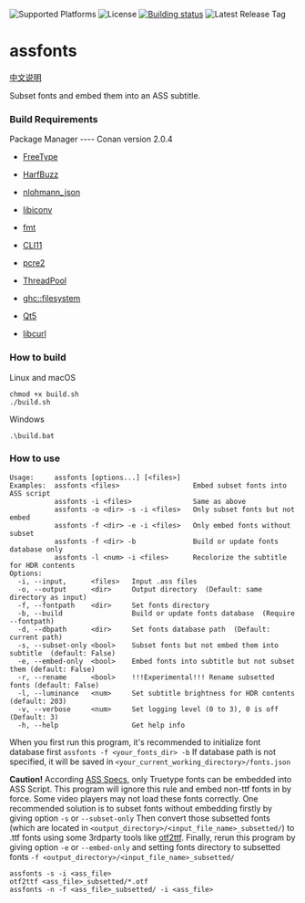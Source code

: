 ![Supported Platforms](https://img.shields.io/badge/platform-Windows%20%7C%20macOS%20%7C%20Linux-blue.svg)
![License](https://img.shields.io/github/license/wyzdwdz/assfonts)
[![Building status](https://img.shields.io/github/actions/workflow/status/wyzdwdz/assfonts/build_release.yml?event=release)](https://github.com/wyzdwdz/assfonts/actions/workflows/build_release.yml)
![Latest Release Tag](https://img.shields.io/github/tag/wyzdwdz/assfonts.svg)

# assfonts

[中文说明](https://bbs.acgrip.com/thread-9897-1-1.html)

Subset fonts and embed them into an ASS subtitle.

### Build Requirements

Package Manager ---- Conan version 2.0.4

- [FreeType](http://freetype.org/)

- [HarfBuzz](https://github.com/harfbuzz/harfbuzz)

- [nlohmann_json](https://github.com/nlohmann/json)

- [libiconv](https://www.gnu.org/software/libiconv/)

- [fmt](https://github.com/fmtlib/fmt)

- [CLI11](https://github.com/CLIUtils/CLI11)

- [pcre2](https://www.pcre.org/)

- [ThreadPool](https://github.com/progschj/ThreadPool)

- [ghc::filesystem](https://github.com/gulrak/filesystem)

- [Qt5](https://www.qt.io/)
  
- [libcurl](https://curl.se/libcurl/)

### How to build

Linux and macOS

```
chmod +x build.sh
./build.sh
```

Windows

```
.\build.bat
```

### How to use

```
Usage:     assfonts [options...] [<files>]
Examples:  assfonts <files>                  Embed subset fonts into ASS script
           assfonts -i <files>               Same as above
           assfonts -o <dir> -s -i <files>   Only subset fonts but not embed
           assfonts -f <dir> -e -i <files>   Only embed fonts without subset
           assfonts -f <dir> -b              Build or update fonts database only
           assfonts -l <num> -i <files>      Recolorize the subtitle for HDR contents
Options:
  -i, --input,      <files>   Input .ass files
  -o, --output      <dir>     Output directory  (Default: same directory as input)
  -f, --fontpath    <dir>     Set fonts directory
  -b, --build                 Build or update fonts database  (Require --fontpath)
  -d, --dbpath      <dir>     Set fonts database path  (Default: current path)
  -s, --subset-only <bool>    Subset fonts but not embed them into subtitle  (default: False)
  -e, --embed-only  <bool>    Embed fonts into subtitle but not subset them (default: False)
  -r, --rename      <bool>    !!!Experimental!!! Rename subsetted fonts (default: False)
  -l, --luminance   <num>     Set subtitle brightness for HDR contents  (default: 203)
  -v, --verbose     <num>     Set logging level (0 to 3), 0 is off  (Default: 3)
  -h, --help                  Get help info
 ```
 
 When you first run this program, it's recommended to initialize font database first `assfonts -f <your_fonts_dir> -b` 
 If database path is not specified, it will be saved in `<your_current_working_directory>/fonts.json`
 
 **Caution!** According [ASS Specs](http://moodub.free.fr/video/ass-specs.doc), only Truetype fonts can be embedded into ASS Script. 
 This program will ignore this rule and embed non-ttf fonts in by force. Some video players may not load these fonts correctly.
 One recommended solution is to subset fonts without embedding firstly by giving option `-s` or `--subset-only` Then convert those
 subsetted fonts (which are located in `<output_directory>/<input_file_name>_subsetted/`) to .ttf fonts using some 3rdparty tools like
 [otf2ttf](https://github.com/shimarulin/otf2ttf). Finally, rerun this program by giving option `-e` or `--embed-only` and setting
 fonts directory to subsetted fonts `-f <output_directory>/<input_file_name>_subsetted/`
 
 ```
 assfonts -s -i <ass_file>
 otf2ttf <ass_file>_subsetted/*.otf
 assfonts -n -f <ass_file>_subsetted/ -i <ass_file>
 ```
